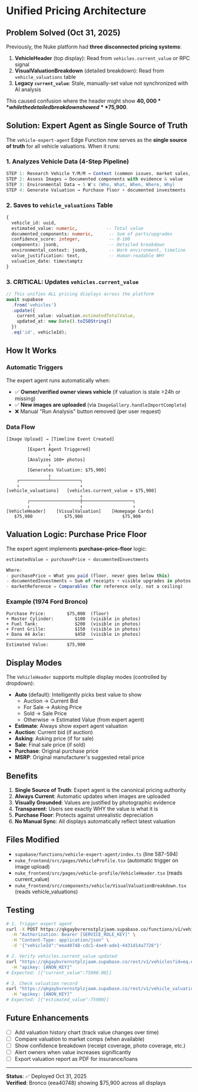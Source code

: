 # Unified Pricing Architecture

## Problem Solved (Oct 31, 2025)

Previously, the Nuke platform had **three disconnected pricing systems**:

1. **VehicleHeader** (top display): Read from `vehicles.current_value` or RPC signal
2. **VisualValuationBreakdown** (detailed breakdown): Read from `vehicle_valuations` table
3. **Legacy `current_value`**: Stale, manually-set value not synchronized with AI analysis

This caused confusion where the header might show **$40,000** while the detailed breakdown showed **$75,900**.

## Solution: Expert Agent as Single Source of Truth

The `vehicle-expert-agent` Edge Function now serves as the **single source of truth** for all vehicle valuations. When it runs:

### 1. Analyzes Vehicle Data (4-Step Pipeline)
```typescript
STEP 1: Research Vehicle Y/M/M → Context (common issues, market sales, specs)
STEP 2: Assess Images → Documented components with evidence & value
STEP 3: Environmental Data → 5 W's (Who, What, When, Where, Why)
STEP 4: Generate Valuation → Purchase floor + documented investments
```

### 2. Saves to `vehicle_valuations` Table
```sql
{
  vehicle_id: uuid,
  estimated_value: numeric,           -- Total value
  documented_components: numeric,      -- Sum of parts/upgrades
  confidence_score: integer,           -- 0-100
  components: jsonb,                   -- Detailed breakdown
  environmental_context: jsonb,        -- Work environment, timeline
  value_justification: text,           -- Human-readable WHY
  valuation_date: timestamptz
}
```

### 3. **CRITICAL**: Updates `vehicles.current_value`
```typescript
// This unifies ALL pricing displays across the platform
await supabase
  .from('vehicles')
  .update({ 
    current_value: valuation.estimatedTotalValue,
    updated_at: new Date().toISOString()
  })
  .eq('id', vehicleId);
```

## How It Works

### Automatic Triggers
The expert agent runs automatically when:
- ✅ **Owner/verified owner views vehicle** (if valuation is stale >24h or missing)
- ✅ **New images are uploaded** (via `ImageGallery.handleImportComplete`)
- ❌ Manual "Run Analysis" button removed (per user request)

### Data Flow
```
[Image Upload] → [Timeline Event Created] 
                ↓
        [Expert Agent Triggered]
                ↓
        [Analyzes 160+ photos]
                ↓
        [Generates Valuation: $75,900]
                ↓
    ┌───────────┴───────────┐
    ↓                       ↓
[vehicle_valuations]   [vehicles.current_value = $75,900]
                            ↓
        ┌───────────────────┼───────────────────┐
        ↓                   ↓                   ↓
[VehicleHeader]    [VisualValuation]    [Homepage Cards]
   $75,900            $75,900               $75,900
```

## Valuation Logic: Purchase Price Floor

The expert agent implements **purchase-price-floor** logic:

```typescript
estimatedValue = purchasePrice + documentedInvestments

Where:
- purchasePrice = What you paid (floor, never goes below this)
- documentedInvestments = Sum of receipts + visible upgrades in photos
- marketReference = Comparables (for reference only, not a ceiling)
```

### Example (1974 Ford Bronco)
```
Purchase Price:        $75,000  (floor)
+ Master Cylinder:        $100  (visible in photos)
+ Fuel Tank:              $200  (visible in photos)
+ Front Grille:           $150  (visible in photos)
+ Dana 44 Axle:           $450  (visible in photos)
─────────────────────────────────
Estimated Value:       $75,900
```

## Display Modes

The `VehicleHeader` supports multiple display modes (controlled by dropdown):

- **Auto** (default): Intelligently picks best value to show
  - Auction → Current Bid
  - For Sale → Asking Price
  - Sold → Sale Price
  - Otherwise → Estimated Value (from expert agent)
- **Estimate**: Always show expert agent valuation
- **Auction**: Current bid (if auction)
- **Asking**: Asking price (if for sale)
- **Sale**: Final sale price (if sold)
- **Purchase**: Original purchase price
- **MSRP**: Original manufacturer's suggested retail price

## Benefits

1. **Single Source of Truth**: Expert agent is the canonical pricing authority
2. **Always Current**: Automatic updates when images are uploaded
3. **Visually Grounded**: Values are justified by photographic evidence
4. **Transparent**: Users see exactly WHY the value is what it is
5. **Purchase Floor**: Protects against unrealistic depreciation
6. **No Manual Sync**: All displays automatically reflect latest valuation

## Files Modified

- `supabase/functions/vehicle-expert-agent/index.ts` (line 587-594)
- `nuke_frontend/src/pages/VehicleProfile.tsx` (automatic trigger on image upload)
- `nuke_frontend/src/pages/vehicle-profile/VehicleHeader.tsx` (reads current_value)
- `nuke_frontend/src/components/vehicle/VisualValuationBreakdown.tsx` (reads vehicle_valuations)

## Testing

```bash
# 1. Trigger expert agent
curl -X POST https://qkgaybvrernstplzjaam.supabase.co/functions/v1/vehicle-expert-agent \
  -H "Authorization: Bearer [SERVICE_ROLE_KEY]" \
  -H "Content-Type: application/json" \
  -d '{"vehicleId":"eea40748-cdc1-4ae9-ade1-4431d14a7726"}'

# 2. Verify vehicles.current_value updated
curl "https://qkgaybvrernstplzjaam.supabase.co/rest/v1/vehicles?id=eq.eea40748-cdc1-4ae9-ade1-4431d14a7726&select=current_value" \
  -H "apikey: [ANON_KEY]"
# Expected: [{"current_value":75900.00}]

# 3. Check valuation record
curl "https://qkgaybvrernstplzjaam.supabase.co/rest/v1/vehicle_valuations?vehicle_id=eq.eea40748-cdc1-4ae9-ade1-4431d14a7726&select=estimated_value&order=valuation_date.desc&limit=1" \
  -H "apikey: [ANON_KEY]"
# Expected: [{"estimated_value":75900}]
```

## Future Enhancements

- [ ] Add valuation history chart (track value changes over time)
- [ ] Compare valuation to market comps (when available)
- [ ] Show confidence breakdown (receipt coverage, photo coverage, etc.)
- [ ] Alert owners when value increases significantly
- [ ] Export valuation report as PDF for insurance/loans

---

**Status**: ✅ Deployed Oct 31, 2025  
**Verified**: Bronco (eea40748) showing $75,900 across all displays

